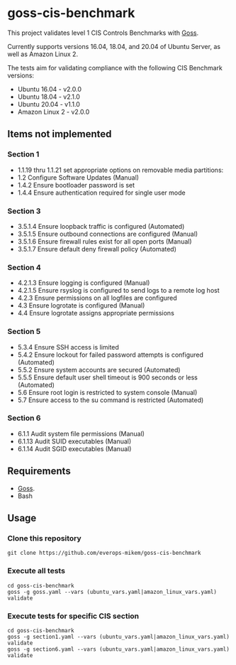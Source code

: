 goss-cis-benchmark
===

This project validates level 1 CIS Controls Benchmarks with [Goss](https://github.com/aelsabbahy/goss).

Currently supports versions 16.04, 18.04, and 20.04 of Ubuntu Server, as well as Amazon Linux 2.

The tests aim for validating compliance with the following CIS Benchmark versions:

  * Ubuntu 16.04 - v2.0.0
  * Ubuntu 18.04 - v2.1.0
  * Ubuntu 20.04 - v1.1.0
  * Amazon Linux 2 - v2.0.0

## Items not implemented

### Section 1

  * 1.1.19 thru 1.1.21 set appropriate options on removable media partitions:
  * 1.2 Configure Software Updates (Manual)
  * 1.4.2 Ensure bootloader password is set
  * 1.4.4 Ensure authentication required for single user mode

### Section 3

  * 3.5.1.4 Ensure loopback traffic is configured (Automated)
  * 3.5.1.5 Ensure outbound connections are configured (Manual)
  * 3.5.1.6 Ensure firewall rules exist for all open ports (Manual)
  * 3.5.1.7 Ensure default deny firewall policy (Automated)

### Section 4

  * 4.2.1.3 Ensure logging is configured (Manual)
  * 4.2.1.5 Ensure rsyslog is configured to send logs to a remote log host
  * 4.2.3 Ensure permissions on all logfiles are configured
  * 4.3 Ensure logrotate is configured (Manual)
  * 4.4 Ensure logrotate assigns appropriate permissions

### Section 5

  * 5.3.4 Ensure SSH access is limited
  * 5.4.2 Ensure lockout for failed password attempts is configured (Automated)
  * 5.5.2 Ensure system accounts are secured (Automated)
  * 5.5.5 Ensure default user shell timeout is 900 seconds or less (Automated)
  * 5.6 Ensure root login is restricted to system console (Manual)
  * 5.7 Ensure access to the su command is restricted (Automated)

### Section 6

  * 6.1.1 Audit system file permissions (Manual)
  * 6.1.13 Audit SUID executables (Manual)
  * 6.1.14 Audit SGID executables (Manual)

## Requirements

* [Goss](https://github.com/aelsabbahy/goss).
* Bash

## Usage

### Clone this repository

```shell
git clone https://github.com/everops-mikem/goss-cis-benchmark
```

### Execute all tests

```shell
cd goss-cis-benchmark
goss -g goss.yaml --vars (ubuntu_vars.yaml|amazon_linux_vars.yaml) validate
```

### Execute tests for specific CIS section
```shell
cd goss-cis-benchmark
goss -g section1.yaml --vars (ubuntu_vars.yaml|amazon_linux_vars.yaml) validate
goss -g section6.yaml --vars (ubuntu_vars.yaml|amazon_linux_vars.yaml) validate
```
